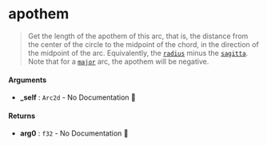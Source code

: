 # apothem

>  Get the length of the apothem of this arc, that is,
>  the distance from the center of the circle to the midpoint of the chord, in the direction of the midpoint of the arc.
>  Equivalently, the [`radius`](Self::radius) minus the [`sagitta`](Self::sagitta).
>  Note that for a [`major`](Self::is_major) arc, the apothem will be negative.

#### Arguments

- **\_self** : `Arc2d` \- No Documentation 🚧

#### Returns

- **arg0** : `f32` \- No Documentation 🚧